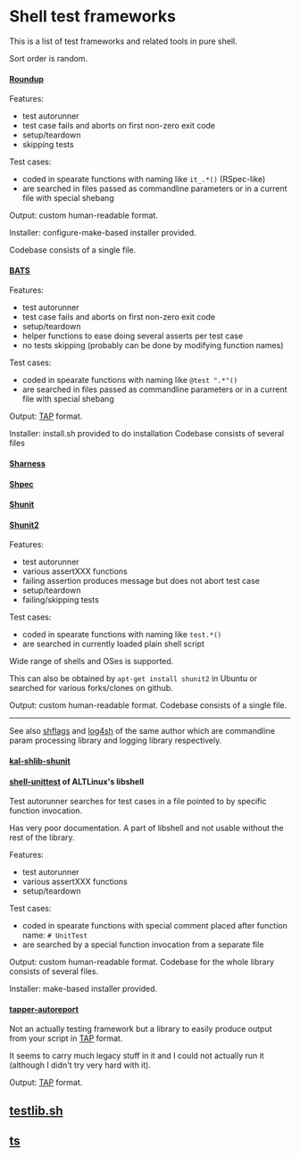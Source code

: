 Shell test frameworks
=====================

This is a list of test frameworks and related tools in pure shell.

Sort order is random.

#### [Roundup](http://github.com/bmizerany/roundup)

Features:
* test autorunner
* test case fails and aborts on first non-zero exit code
* setup/teardown
* skipping tests

Test cases:
* coded in spearate functions with naming like `it_.*()` (RSpec-like)
* are searched in files passed as commandline parameters or in a current file with special shebang

Output: custom human-readable format.

Installer: configure-make-based installer provided.

Codebase consists of a single file.

#### [BATS](http://github.com/sstephenson/bats)

Features:
* test autorunner
* test case fails and aborts on first non-zero exit code
* setup/teardown
* helper functions to ease doing several asserts per test case
* no tests skipping (probably can be done by modifying function names)

Test cases:
* coded in spearate functions with naming like `@test ".*"()`
* are searched in files passed as commandline parameters or in a current file with special shebang

Output: [TAP](http://en.wikipedia.org/wiki/Test_Anything_Protocol) format.

Installer: install.sh provided to do installation
Codebase consists of several files

#### [Sharness](http://github.com/mlafeldt/sharness)

#### [Shpec](https://github.com/shpec/shpec)

#### [Shunit](http://shunit.sourceforge.net/)

#### [Shunit2](https://code.google.com/p/shunit2)

Features:
* test autorunner
* various assertXXX functions
* failing assertion produces message but does not abort test case
* setup/teardown
* failing/skipping tests

Test cases:
* coded in spearate functions with naming like `test.*()`
* are searched in currently loaded plain shell script

Wide range of shells and OSes is supported.

This can also be obtained by `apt-get install shunit2` in Ubuntu or searched for various forks/clones on github.

Output: custom human-readable format.
Codebase consists of a single file.

---
See also [shflags](http://code.google.com/p/shflags/) and [log4sh](https://sites.google.com/a/forestent.com/projects/log4sh)
of the same author which are commandline param processing library and logging library respectively.

#### [kal-shlib-shunit](https://github.com/vaab/kal-shlib-shunit)

#### [shell-unittest](http://git.altlinux.org/gears/l/libshell.git?f=libshell/shell-unittest;a=blob) of ALTLinux's libshell

Test autorunner searches for test cases in a file pointed to by specific function invocation.

Has very poor documentation.
A part of libshell and not usable without the rest of the library.

Features:
* test autorunner
* various assertXXX functions
* setup/teardown

Test cases:
* coded in spearate functions with special comment placed after function name: `# UnitTest`
* are searched by a special function invocation from a separate file

Output: custom human-readable format.
Codebase for the whole library consists of several files.

Installer: make-based installer provided.

#### [tapper-autoreport](https://github.com/tapper/Tapper-autoreport) 

Not an actually testing framework but a library to easily produce output from your script in [TAP](http://en.wikipedia.org/wiki/Test_Anything_Protocol) format.

It seems to carry much legacy stuff in it and I could not actually run it (although I didn't try very hard with it).

Output: [TAP](http://en.wikipedia.org/wiki/Test_Anything_Protocol) format.

## [testlib.sh](https://gist.github.com/3877539)

## [ts](https://github.com/thinkerbot/ts)

